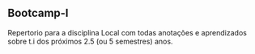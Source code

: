## Bootcamp-I 
Repertorio para a disciplina 
 Local com todas anotações e aprendizados sobre t.i dos próximos 2.5 (ou 5 semestres) anos.

